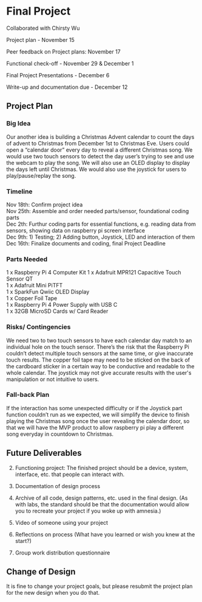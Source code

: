 # Final Project
Collaborated with Chirsty Wu

Project plan - November 15

Peer feedback on Project plans: November 17

Functional check-off - November 29 & December 1

Final Project Presentations - December 6

Write-up and documentation due - December 12

## Project Plan

### Big Idea
Our another idea is building a Christmas Advent calendar to count the days of advent to Christmas from December 1st to Christmas Eve. Users could open a “calendar door” every day to reveal a different Christmas song. We would use two touch sensors to detect the day user’s trying to see and use the webcam to play the song. We will also use an OLED display to display the days left until Christmas. We would also use the joystick for users to play/pause/replay the song.

### Timeline
Nov 18th: Confirm project idea   
Nov 25th: Assemble and order needed parts/sensor, foundational coding parts    
Dec 2th: Furthur coding parts for essential functions, e.g. reading data from sensors, showing data on raspberry pi screen interface     
Dec 9th: 1) Testing; 2) Adding button, Joystick, LED and interaction of them      
Dec 16th: Finalize documents and coding, final Project Deadline


### Parts Needed
1 x Raspberry Pi 4 Computer Kit 
1 x Adafruit MPR121 Capacitive Touch Sensor QT      
1 x Adafruit Mini PiTFT    
1 x SparkFun Qwiic OLED Display    
1 x Copper Foil Tape       
1 x Raspberry Pi 4 Power Supply with USB C      
1 x 32GB MicroSD Cards w/ Card Reader   

### Risks/ Contingencies
We need two to two touch sensors to have each calendar day match to an individual hole on the touch sensor. There’s the risk that the Raspberry Pi couldn’t detect multiple touch sensors at the same time, or give inaccurate touch results.
The copper foil tape may need to be sticked on the back of the cardboard sticker in a certain way to be conductive and readable to the whole calendar.
The joystick may not give accurate results with the user's manipulation or not intuitive to users. 

### Fall-back Plan
If the interaction has some unexpected difficulty or if the Joystick part function couldn’t run as we expected, we will simplify the device to finish playing the Christmas song once the user revealing the calendar door, so that we will have the MVP product to allow raspberry pi play a different song everyday in countdown to Christmas.


## Future Deliverables

2. Functioning project: The finished project should be a device, system, interface, etc. that people can interact with.

3. Documentation of design process
4. Archive of all code, design patterns, etc. used in the final design. (As with labs, the standard should be that the documentation would allow you to recreate your project if you woke up with amnesia.)
5. Video of someone using your project
6. Reflections on process (What have you learned or wish you knew at the start?)

7. Group work distribution questionnaire

## Change of Design

It is fine to change your project goals, but please resubmit the project plan for the new design when you do that.

